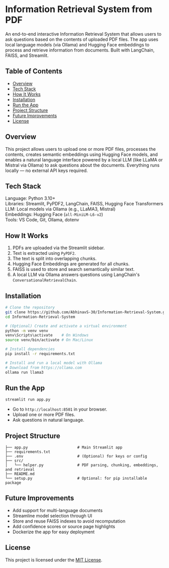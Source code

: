 # Information Retrieval System from PDF

An end-to-end interactive Information Retrieval System that allows users to ask questions based on the contents of uploaded PDF files. The app uses local language models (via Ollama) and Hugging Face embeddings to process and retrieve information from documents. Built with LangChain, FAISS, and Streamlit.

## Table of Contents
- [Overview](#overview)
- [Tech Stack](#tech-stack)
- [How It Works](#how-it-works)
- [Installation](#installation)
- [Run the App](#run-the-app)
- [Project Structure](#project-structure)
- [Future Improvements](#future-improvements)
- [License](#license)

## Overview
This project allows users to upload one or more PDF files, processes the contents, creates semantic embeddings using Hugging Face models, and enables a natural language interface powered by a local LLM (like LLaMA or Mistral via Ollama) to ask questions about the documents. Everything runs locally — no external API keys required.

## Tech Stack
Language: Python 3.10+  
Libraries: Streamlit, PyPDF2, LangChain, FAISS, Hugging Face Transformers  
LLM: Local models via Ollama (e.g., LLaMA3, Mistral)  
Embeddings: Hugging Face (`all-MiniLM-L6-v2`)  
Tools: VS Code, Git, Ollama, dotenv

## How It Works
1. PDFs are uploaded via the Streamlit sidebar.  
2. Text is extracted using `PyPDF2`.  
3. The text is split into overlapping chunks.  
4. Hugging Face Embeddings are generated for all chunks.  
5. FAISS is used to store and search semantically similar text.  
6. A local LLM via Ollama answers questions using LangChain's `ConversationalRetrievalChain`.

## Installation
```bash
# Clone the repository
git clone https://github.com/AbhinavS-30/Information-Retrieval-System.git
cd Information-Retrieval-System

# (Optional) Create and activate a virtual environment
python -m venv venv
venv\Scripts\activate    # On Windows
source venv/bin/activate # On Mac/Linux

# Install dependencies
pip install -r requirements.txt

# Install and run a local model with Ollama
# Download from https://ollama.com
ollama run llama3
```

## Run the App
```bash
streamlit run app.py
```

- Go to `http://localhost:8501` in your browser.  
- Upload one or more PDF files.  
- Ask questions in natural language.

## Project Structure
```
├── app.py                      # Main Streamlit app
├── requirements.txt
├── .env                        # (Optional) for keys or config
├── src/
│   └── helper.py               # PDF parsing, chunking, embeddings, and retrieval
├── README.md
└── setup.py                    # Optional: for pip installable package
```

## Future Improvements
- Add support for multi-language documents  
- Streamline model selection through UI  
- Store and reuse FAISS indexes to avoid recomputation  
- Add confidence scores or source page highlights  
- Dockerize the app for easy deployment  

## License
This project is licensed under the [MIT License](LICENSE).
